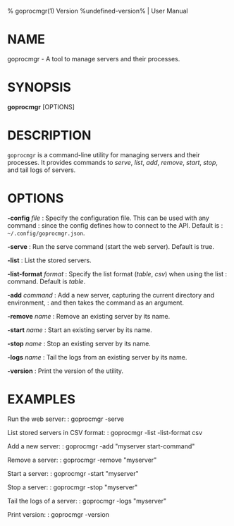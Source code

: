 % goprocmgr(1) Version %undefined-version% | User Manual
# NAME
goprocmgr - A tool to manage servers and their processes.

# SYNOPSIS
**goprocmgr** [OPTIONS]

# DESCRIPTION
`goprocmgr` is a command-line utility for managing servers and their
processes. It provides commands to *serve*, *list*, *add*, *remove*,
*start*, *stop*, and tail logs of servers.

# OPTIONS
**-config** *file*
: Specify the configuration file. This can be used with any command
: since the config defines how to connect to the API. Default is
: `~/.config/goprocmgr.json`.

**-serve**
: Run the serve command (start the web server). Default is true.

**-list**
: List the stored servers.

**-list-format** *format*
: Specify the list format (*table*, *csv*) when using the list
: command. Default is *table*.

**-add** *command*
: Add a new server, capturing the current directory and environment,
: and then takes the command as an argument.

**-remove** *name*
: Remove an existing server by its name.

**-start** *name*
: Start an existing server by its name.

**-stop** *name*
: Stop an existing server by its name.

**-logs** *name*
: Tail the logs from an existing server by its name.

**-version**
: Print the version of the utility.

# EXAMPLES
Run the web server:
: goprocmgr -serve

List stored servers in CSV format:
: goprocmgr -list -list-format csv

Add a new server:
: goprocmgr -add "myserver start-command"

Remove a server:
: goprocmgr -remove "myserver"

Start a server:
: goprocmgr -start "myserver"

Stop a server:
: goprocmgr -stop "myserver"

Tail the logs of a server:
: goprocmgr -logs "myserver"

Print version:
: goprocmgr -version
